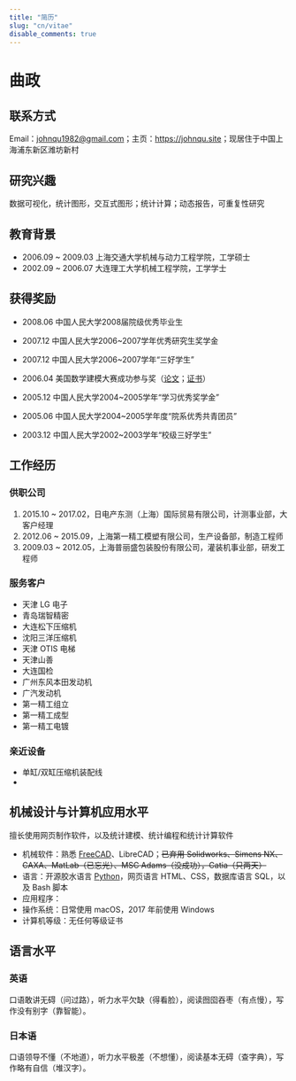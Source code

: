 ```yaml
---
title: "简历"
slug: "cn/vitae"
disable_comments: true
---
```


# 曲政

## 联系方式

Email：johnqu1982@gmail.com；主页：<https://johnqu.site>；现居住于中国上海浦东新区潍坊新村

## 研究兴趣

数据可视化，统计图形，交互式图形；统计计算；动态报告，可重复性研究

## 教育背景

- 2006.09 ~ 2009.03 上海交通大学机械与动力工程学院，工学硕士
- 2002.09 ~ 2006.07 大连理工大学机械工程学院，工学学士

## 获得奖励

- 2008.06 中国人民大学2008届院级优秀毕业生
- 2007.12 中国人民大学2006~2007学年优秀研究生奖学金
- 2007.12 中国人民大学2006~2007学年“三好学生”

- 2006.04 美国数学建模大赛成功参与奖（[论文](https://github.com/downloads/yihui/yihui.github.com/MCM-2006-paper-Yihui-Xie.pdf)；[证书](https://db.yihui.org/imgur/c3soC.jpg)）
- 2005.12 中国人民大学2004~2005学年“学习优秀奖学金”
- 2005.06 中国人民大学2004~2005学年度“院系优秀共青团员”
- 2003.12 中国人民大学2002~2003学年“校级三好学生”


## 工作经历

### 供职公司

1. 2015.10 ~ 2017.02，日电产东测（上海）国际贸易有限公司，计测事业部，大客户经理
2. 2012.06 ~ 2015.09，上海第一精工模塑有限公司，生产设备部，制造工程师
3. 2009.03 ~ 2012.05，上海普丽盛包装股份有限公司，灌装机事业部，研发工程师

### 服务客户

-   天津 LG 电子
-   青岛瑞智精密
-   大连松下压缩机
-   沈阳三洋压缩机
-   天津 OTIS 电梯
-   天津山善
-   大连国检
-   广州东风本田发动机
-   广汽发动机
-   第一精工组立
-   第一精工成型
-   第一精工电镀

### 亲近设备

- 单缸/双缸压缩机装配线
- 

## 机械设计与计算机应用水平

擅长使用网页制作软件，以及统计建模、统计编程和统计计算软件

- 机械软件：熟悉 [FreeCAD](http://www.freecadweb.org/)、LibreCAD；~~已弃用 Solidworks、Simens NX、CAXA、MatLab（已忘光）、MSC Adams（没成功），Catia（只两天）~~
- 语言：开源胶水语言 [Python](http://www.python.org/)，网页语言 HTML、CSS，数据库语言 SQL，以及 Bash 脚本
- 应用程序：
- 操作系统：日常使用 macOS，2017 年前使用 Windows
- 计算机等级：无任何等级证书

## 语言水平

### 英语

口语敢讲无碍（问过路），听力水平欠缺（得看脸），阅读囫囵吞枣（有点慢），写作没有别字（靠智能）。

### 日本语

口语领导不懂（不地道），听力水平极差（不想懂），阅读基本无碍（查字典），写作略有自信（堆汉字）。

